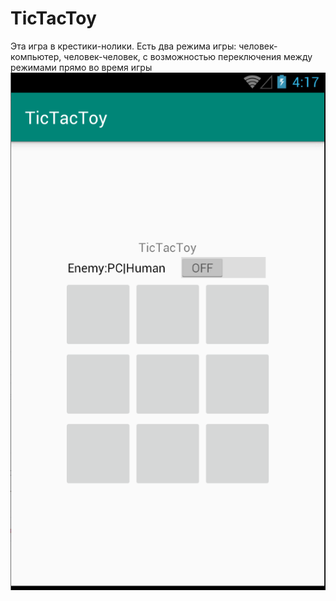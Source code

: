 # TicTacToy
Эта игра в крестики-нолики. 
Есть два режима игры: человек-компьютер, человек-человек, с возможностью переключения между режимами прямо во время игры
![alt text](TicTacToy.png "Описание будет тут")
